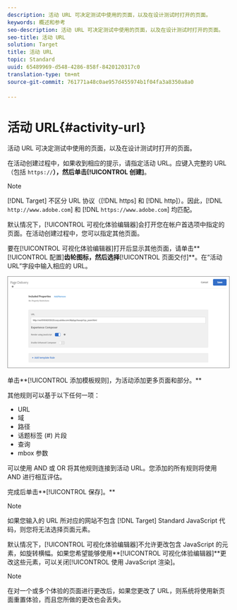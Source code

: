 ```yaml
---
description: 活动 URL 可决定测试中使用的页面，以及在设计测试时打开的页面。
keywords: 概述和参考
seo-description: 活动 URL 可决定测试中使用的页面，以及在设计测试时打开的页面。
seo-title: 活动 URL
solution: Target
title: 活动 URL
topic: Standard
uuid: 65489969-d548-4286-858f-8420120317c0
translation-type: tm+mt
source-git-commit: 761771a48c0ae957d455974b1f04fa3a8350a8a0

---
```



# 活动 URL{#activity-url}

活动 URL 可决定测试中使用的页面，以及在设计测试时打开的页面。

在活动创建过程中，如果收到相应的提示，请指定活动 URL。应键入完整的 URL（包括 `https://`**），然后单击[!UICONTROL 创建]**。

>[!NOTE]
>
>[!DNL Target] 不区分 URL 协议（[!DNL https] 和 [!DNL http]）。因此，[!DNL `http://www.adobe.com`] 和 [!DNL `https://www.adobe.com`] 均匹配。

默认情况下，[!UICONTROL 可视化体验编辑器]会打开您在帐户首选项中指定的页面。在活动创建过程中，您可以指定其他页面。

要在[!UICONTROL 可视化体验编辑器]打开后显示其他页面，请单击**[!UICONTROL 配置]**齿轮图标，然后选择**[!UICONTROL 页面交付]**。在“活动 URL”字段中输入相应的 URL。

![](assets/url-config.png)

单击**[!UICONTROL 添加模板规则]，为活动添加更多页面和部分。**

其他规则可以基于以下任何一项：

* URL
* 域
* 路径
* 话题标签 (#) 片段
* 查询
* mbox 参数

可以使用 AND 或 OR 将其他规则连接到活动 URL。您添加的所有规则将使用 AND 进行相互评估。

完成后单击**[!UICONTROL 保存]。**

>[!NOTE]
>
>如果您输入的 URL 所对应的网站不包含 [!DNL Target] Standard JavaScript 代码，则您将无法选择页面元素。

默认情况下，[!UICONTROL 可视化体验编辑器]不允许更改包含 JavaScript 的元素，如旋转横幅。如果您希望能够使用**[!UICONTROL 可视化体验编辑器]**更改这些元素，可以关闭[!UICONTROL 使用 JavaScript 渲染]。

>[!NOTE]
>
>在对一个或多个体验的页面进行更改后，如果您更改了 URL，则系统将使用新页面重置体验，而且您所做的更改也会丢失。

